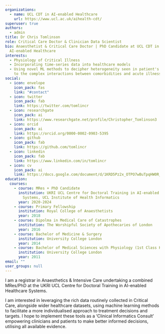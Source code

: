 ```yaml
---
organizations:
  - name: UCL CDT in AI-enabled Healthcare
    url: https://www.ucl.ac.uk/aihealth-cdt/
superuser: true
authors:
  - admin
title: Dr Chris Tomlinson
role: Critical Care Doctor & Clinician Data Scientist
bio: Anaesthetist & Critical Care Doctor | PhD Candidate at UCL CDT in
  AI-enabled Healthcare
interests:
  - Physiology of Critical Illness
  - Incorporating time-series data into healthcare models
  - Using novel ML methods to decipher heterogeneity seen in patient's responses
    to the complex interactions between comorbidities and acute illness
social:
  - icon: envelope
    icon_pack: fas
    link: "#contact"
  - icon: twitter
    icon_pack: fab
    link: https://twitter.com/tomlincr
  - icon: researchgate
    icon_pack: ai
    link: https://www.researchgate.net/profile/Christopher_Tomlinson3
  - icon: orcid
    icon_pack: ai
    link: https://orcid.org/0000-0002-0903-5395
  - icon: github
    icon_pack: fab
    link: https://github.com/tomlincr
  - icon: linkedin
    icon_pack: fab
    link: https://www.linkedin.com/in/tomlincr
  - icon: cv
    icon_pack: ai
    link: https://docs.google.com/document/d/1KRD5Pz2x_OTPO7wBuTpqHW0R_VNuUYDSHeXipo_R0tI
education:
  courses:
    - course: MRes + PhD Candidate
      institution: UKRI UCL Centre for Doctoral Training in AI-enabled Healthcare
        Systems, UCL Institute of Health Informatics
      year: 2020-2024
    - course: Primary Fellowship
      institution: Royal College of Anaesthetists
      year: 2018
    - course: Dipolma in Medical Care of Catastrophes
      institution: The Worshipful Society of Apothecaries of London
      year: 2016
    - course: Bachelor of Medicine & Surgery
      institution: University College London
      year: 2014
    - course: Bachelor of Medical Sciences with Physiology (1st Class Hons)
      institution: University College London
      year: 2011
email: ""
user_groups: null
---
```


I am a registrar in Anaesthetics & Intensive Care undertaking a combined MRes/PhD at the UKRI UCL Centre for Doctoral Training in AI-enabled Healthcare Systems.

I am interested in leveraging the rich data routinely collected in Critical Care, alongside wider healthcare datasets, using machine learning methods to facilitate a more individualised approach to treatment decisions and targets. I hope to implement these tools as a ‘Clinical Informatics Consult’ empowering clinicians and patients to make better informed decisions, utilising all available evidence. 
